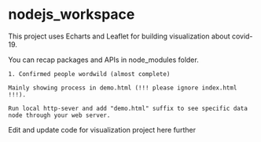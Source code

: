 # nodejs_workspace
This project uses Echarts and Leaflet for building visualization about covid-19.

   You can recap packages and APIs in node_modules folder.

    1. Confirmed people wordwild (almost complete)
  
    Mainly showing process in demo.html (!!! please ignore index.html !!!).

    Run local http-sever and add "demo.html" suffix to see specific data node through your web server.


Edit and update code for visualization project here further
